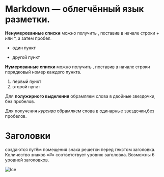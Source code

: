 # Markdown — облегчённый язык разметки.
   **Ненумерованные списки**   можно получить , поставив в начале строки + или *, а затем пробел.
* один пункт
+ другой пункт

**Нумерованные списки** можно получить , поставив в начале строки порядковый номер каждого пункта.

1. первый пункт
2. второй пункт

Для **полужирного выделения** обрамляем слова в двойные звездочки, без пробелов.

Для получения *курсива* обрамляем слова в одинарные звездочки,без пробелов.
# Заголовки 
создаются путём помещения знака решетки перед текстом заголовка. Количество знаков «#» соответствует уровню заголовка. Возможны 6 уровней заголовков.

![Ice](ice.jpg)


